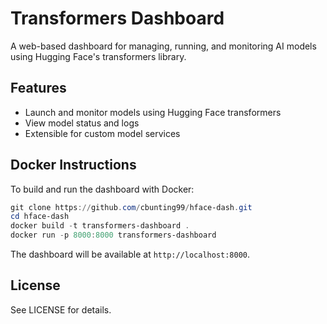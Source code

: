 # Transformers Dashboard

A web-based dashboard for managing, running, and monitoring AI models using Hugging Face's transformers library.

## Features
- Launch and monitor models using Hugging Face transformers
- View model status and logs
- Extensible for custom model services

## Docker Instructions

To build and run the dashboard with Docker:

```powershell
git clone https://github.com/cbunting99/hface-dash.git
cd hface-dash
docker build -t transformers-dashboard .
docker run -p 8000:8000 transformers-dashboard
```

The dashboard will be available at `http://localhost:8000`.

## License
See LICENSE for details.
